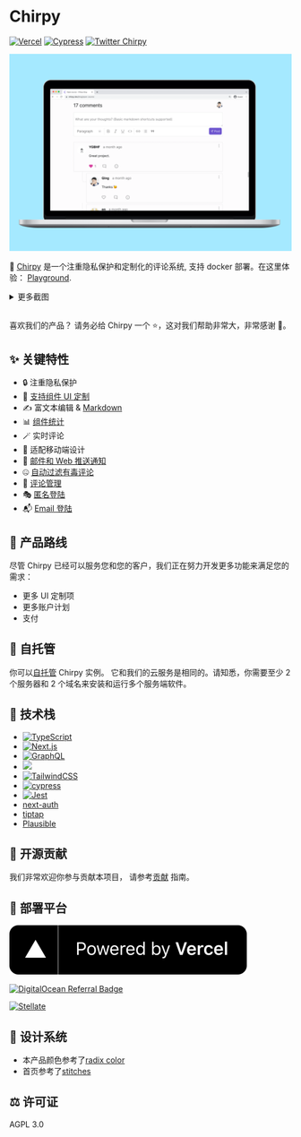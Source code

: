 # Chirpy

[![Vercel](https://img.shields.io/github/deployments/devrsi0n/chirpy/production?logo=vercel)](https://github.com/devrsi0n/chirpy/deployments)
[![Cypress](https://img.shields.io/endpoint?url=https://dashboard.cypress.io/badge/simple/2p3w5f&logo=cypress)](https://dashboard.cypress.io/projects/2p3w5f/runs)
[![Twitter Chirpy](https://img.shields.io/twitter/url?url=https%3A%2F%2Ftwitter.com%2FChirpyHQ)](https://twitter.com/ChirpyHQ)

<img src="https://raw.githubusercontent.com/devrsi0n/chirpy/main/apps/main/public/images/marketing/github.png" width="800" alt="Comment widget" >

👋 [Chirpy](https://chirpy.dev) 是一个注重隐私保护和定制化的评论系统, 支持 docker 部署。在这里体验： [Playground](https://chirpy.dev/play).

<details>
    <summary>更多截图</summary>
    <img src="https://raw.githubusercontent.com/devrsi0n/chirpy/main/apps/main/public/images/blog/open-source/theme.png" width="800" alt="Widget theme" >
    <img src="https://raw.githubusercontent.com/devrsi0n/chirpy/main/apps/main/public/images/blog/open-source/analytics.png" width="800" alt="Widget analytics" >
    <img src="https://raw.githubusercontent.com/devrsi0n/chirpy/main/apps/main/public/images/docs/features/theme/dashboard.png" width="800" alt="Project dashboard" >
    <img src="https://raw.githubusercontent.com/devrsi0n/chirpy/main/apps/main/public/images/docs/get-started/integration-guide.png" width="800" alt="Widget integration guide" >
    <img src="https://raw.githubusercontent.com/devrsi0n/chirpy/main/apps/main/public/images/docs/features/privacy-friendly/anonymous-sign-in.png" width="800" alt="Anonymous sign-in" >
    <img src="https://raw.githubusercontent.com/devrsi0n/chirpy/main/apps/main/public/images/docs/features/notifications/site-notification.png" width="800" alt="Site notification" >
    <img src="https://raw.githubusercontent.com/devrsi0n/chirpy/main/apps/main/public/images/docs/features/anti-toxic-comment/example.png" width="800" alt="Anti toxic comment" >
</details>

<br>

喜欢我们的产品？ 请务必给 Chirpy 一个 ⭐，这对我们帮助非常大，非常感谢 🙏。

## ✨ 关键特性

- 🔒 注重隐私保护
- 🎨 [支持组件 UI 定制](https://chirpy.dev/docs/features/theme)
- ✍️ 富文本编辑 & [Markdown](https://chirpy.dev/docs/features/markdown)
- 📊 [组件统计](https://chirpy.dev/docs/features/analytics)
- 🪄 实时评论
- 📱 适配移动端设计
- 🔔 [邮件和 Web 推送通知](https://chirpy.dev/docs/features/notifications)
- 🤐 [自动过滤有毒评论](https://chirpy.dev/docs/features/anti-toxic-comment)
- 💬 [评论管理](https://chirpy.dev/docs/features/moderation)
- 🎭 [匿名登陆](https://chirpy.dev/docs/features/privacy-friendly#anonymous-sign-in)
- 📬 [Email 登陆](https://chirpy.dev/docs/features/privacy-friendly#email-sign-in)

## 🧭 产品路线

尽管 Chirpy 已经可以服务您和您的客户，我们正在努力开发更多功能来满足您的需求：

- 更多 UI 定制项
- 更多账户计划
- 支付

## 📀 自托管

你可以[自托管](https://chirpy.dev/docs/self-hosted) Chirpy 实例。 它和我们的云服务是相同的。请知悉，你需要至少 2 个服务器和 2 个域名来安装和运行多个服务端软件。

## 🍡 技术栈

- [![TypeScript](https://img.shields.io/badge/typescript-%23007ACC.svg?style=for-the-badge&logo=typescript&logoColor=white)](https://www.typescriptlang.org/)
- [![Next.js](https://img.shields.io/badge/Next-black?style=for-the-badge&logo=next.js&logoColor=white)](https://nextjs.org/)
- [![GraphQL](https://img.shields.io/badge/-GraphQL-E10098?style=for-the-badge&logo=graphql&logoColor=white)](https://graphql.org)
- <a href="https://github.com/hasura/graphql-engine"><img width="70px" src="https://graphql-engine-cdn.hasura.io/img/powered_by_hasura_primary_lightbg.svg" /></a>
- [![TailwindCSS](https://img.shields.io/badge/tailwindcss-%2338B2AC.svg?style=for-the-badge&logo=tailwind-css&logoColor=white)](https://tailwindcss.com/)
- [![cypress](https://img.shields.io/badge/-cypress-%23E5E5E5?style=for-the-badge&logo=cypress&logoColor=058a5e)](https://www.cypress.io/)
- [![Jest](https://img.shields.io/badge/-jest-%23C21325?style=for-the-badge&logo=jest&logoColor=white)](https://jestjs.io/)
- [next-auth](https://github.com/nextauthjs/next-auth)
- [tiptap](https://tiptap.dev)
- [Plausible](https://github.com/plausible/analytics)

## 🥇 开源贡献

我们非常欢迎你参与贡献本项目， 请参考[贡献](CONTRIBUTING.md) 指南。

## 🚀 部署平台

[![Powered by Vercel](https://raw.githubusercontent.com/abumalick/powered-by-vercel/master/powered-by-vercel.svg)](https://vercel.com?utm_source=chirpy.dev)

[![DigitalOcean Referral Badge](https://web-platforms.sfo2.digitaloceanspaces.com/WWW/Badge%203.svg)](https://www.digitalocean.com/?refcode=92c5af253f6a&utm_campaign=Referral_Invite&utm_medium=Referral_Program&utm_source=badge)

[![Stellate](https://stellate.co/badge.svg)](https://stellate.co/?ref=powered-by)

## 💅 设计系统

- 本产品颜色参考了[radix color](https://www.radix-ui.com/colors)
- 首页参考了[stitches](https://stitches.dev/)

## ⚖️ 许可证

AGPL 3.0
